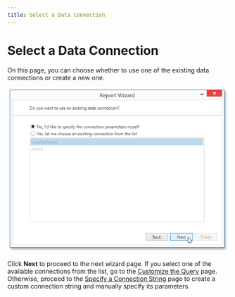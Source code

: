 ```yaml
---
title: Select a Data Connection
---
```

# Select a Data Connection
On this page, you can choose whether to use one of the existing data connections or create a new one.

![WPDDesigner_ReportWizard_SelectDataConnection](../../../../../../images/Img121999.png)

Click **Next** to proceed to the next wizard page. If you select one of the available connections from the list, go to the [Customize the Query](../../../../../../../interface-elements-for-desktop/articles/report-designer/report-designer-for-wpf/report-wizard/data-bound-report/connect-to-a-database/customize-the-query.md) page. Otherwise, proceed to the [Specify a Connection String](../../../../../../../interface-elements-for-desktop/articles/report-designer/report-designer-for-wpf/report-wizard/data-bound-report/connect-to-a-database/specify-a-connection-string.md) page to create a custom connection string and manually specify its parameters.
